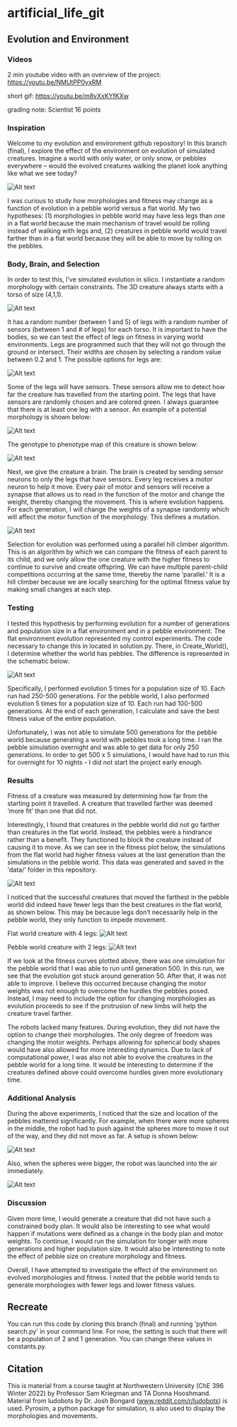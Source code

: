 # artificial_life_git
## Evolution and Environment
### Videos
2 min youtube video with an overview of the project: https://youtu.be/NMUtPP0yxRM

short gif: https://youtu.be/m8vXxKYfKXw

grading note: Scientist 16 points
### Inspiration
Welcome to my evolution and environment github repository! In this branch (final), I explore the effect of the environment on evolution of simulated creatures. Imagine a world with only water, or only snow, or pebbles everywhere – would the evolved creatures walking the planet look anything like what we see today?

![Alt text](images/img0.png?raw=true "Image 0")

I was curious to study how morphologies and fitness may change as a function of evolution in a pebble world versus a flat world. My two hypotheses: (1) morphologies in pebble world may have less legs than one in a flat world because the main mechanism of travel would be rolling instead of walking with legs and, (2) creatures in pebble world would travel farther than in a flat world because they will be able to move by rolling on the pebbles.

### Body, Brain, and Selection

In order to test this, I’ve simulated evolution in silico. I instantiate a random morphology with certain constraints. The 3D creature always starts with a torso of size (4,1,1).

![Alt text](images/img1_8.png?raw=true "Image 1_8")

It has a random number (between 1 and 5) of legs with a random number of sensors (between 1 and # of legs) for each torso. It is important to have the bodies, so we can test the effect of legs on fitness in varying world environments. Legs are programmed such that they will not go through the ground or intersect. Their widths are chosen by selecting a random value between 0.2 and 1. The possible options for legs are:

![Alt text](images/img2_8.png?raw=true "Image 2_8")

Some of the legs will have sensors. These sensors allow me to detect how far the creature has travelled from the starting point. The legs that have sensors are randomly chosen and are colored green. I always guarantee that there is at least one leg with a sensor. An example of a potential morphology is shown below:

![Alt text](images/img3_8.png?raw=true "Image 3_8")

The genotype to phenotype map of this creature is shown below:

![Alt text](images/img4.png?raw=true "Image 4")

Next, we give the creature a brain. The brain is created by sending sensor neurons to only the legs that have sensors. Every leg receives a motor neuron to help it move. Every pair of motor and sensors will receive a synapse that allows us to read in the function of the motor and change the weight, thereby changing the movement. This is where evolution happens. For each generation, I will change the weights of a synapse randomly which will affect the motor function of the morphology. This defines a mutation.

![Alt text](images/img4_8.png?raw=true "Image 4_8")

Selection for evolution was performed using a parallel hill climber algorithm. This is an algorithm by which we can compare the fitness of each parent to its child, and we only allow the one creature with the higher fitness to continue to survive and create offspring. We can have multiple parent-child competitions occurring at the same time, thereby the name ‘parallel.’ It is a hill climber because we are locally searching for the optimal fitness value by making small changes at each step.

### Testing

I tested this hypothesis by performing evolution for a number of generations and population size in a flat environment and in a pebble environment. The flat environment evolution represented my control experiments. The code necessary to change this in located in solution.py. There, in Create_World(), I determine whether the world has pebbles. The difference is represented in the schematic below:

![Alt text](images/img5.png?raw=true "Image 5")

Specifically, I performed evolution 5 times for a population size of 10. Each run had 250-500 generations. For the pebble world, I also performed evolution 5 times for a population size of 10. Each run had 100-500 generations. At the end of each generation, I calculate and save the best fitness value of the entire population. 

Unfortunately, I was not able to simulate 500 generations for the pebble world because generating a world with pebbles took a long time. I ran the pebble simulation overnight and was able to get data for only 250 generations. In order to get 500 x 5 simulations, I would have had to run this for overnight for 10 nights - I did not start the project early enough.

### Results

Fitness of a creature was measured by determining how far from the starting point it travelled. A creature that travelled farther was deemed ‘more fit’ than one that did not.

Interestingly, I found that creatures in the pebble world did not go farther than creatures in the flat world. Instead, the pebbles were a hindrance rather than a benefit. They functioned to block the creature instead of causing it to move. As we can see in the fitness plot below, the simulations from the flat world had higher fitness values at the last generation than the simulations in the pebble world. This data was generated and saved in the 'data/' folder in this repository.

![Alt text](images/fitness_plots.png?raw=true "fitness plots")

I noticed that the successful creatures that moved the farthest in the pebble world did indeed have fewer legs than the best creatures in the flat world, as shown below. This may be because legs don’t necessarily help in the pebble world, they only function to impede movement.

Flat world creature with 4 legs:
![Alt text](images/img7_b.png?raw=true "Image 7_b")

Pebble world creature with 2 legs:
![Alt text](images/img7_a.png?raw=true "Image 7_a")

If we look at the fitness curves plotted above, there was one simulation for the pebble world that I was able to run until generation 500. In this run, we see that the evolution got stuck around generation 50. After that, it was not able to improve. I believe this occurred because changing the motor weights was not enough to overcome the hurdles the pebbles posed. Instead, I may need to include the option for changing morphologies as evolution proceeds to see if the protrusion of new limbs will help the creature travel farther. 

The robots lacked many features. During evolution, they did not have the option to change their morphologies. The only degree of freedom was changing the motor weights. Perhaps allowing for spherical body shapes would have also allowed for more interesting dynamics. Due to lack of computational power, I was also not able to evolve the creatures in the pebble world for a long time. It would be interesting to determine if the creatures defined above could overcome hurdles given more evolutionary time.

### Additional Analysis
During the above experiments, I noticed that the size and location of the pebbles mattered significantly. For example, when there were more spheres in the middle, the robot had to push against the spheres more to move it out of the way, and they did not move as far. A setup is shown below:

![Alt text](images/img8.png?raw=true "Image 8")

Also, when the spheres were bigger, the robot was launched into the air immediately.

![Alt text](images/img9.png?raw=true "Image 9")

### Discussion

Given more time, I would generate a creature that did not have such a constrained body plan. It would also be interesting to see what would happen if mutations were defined as a change in the body plan and motor weights. To continue, I would run the simulation for longer with more generations and higher population size. It would also be interesting to note the effect of pebble size on creature morphology and fitness. 

Overall, I have attempted to investigate the effect of the environment on evolved morphologies and fitness. I noted that the pebble world tends to generate morphologies with fewer legs and lower fitness values.

## Recreate
You can run this code by cloning this branch (final) and running 'python search.py' in your command line. For now, the setting is such that there will be a population of 2 and 1 generation. You can change these values in constants.py.


## Citation
This is material from a course taught at Northwestern University (ChE 396 Winter 2022) by Professor Sam Kriegman and TA Donna Hooshmand. Material from ludobots by Dr. Josh Bongard (www.reddit.com/r/ludobots) is used. Pyrosim, a python package for simulation, is also used to display the morphologies and movements.

